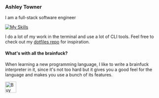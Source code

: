 ### Ashley Towner

I am a full-stack software engineer

[![My Skills](https://skillicons.dev/icons?i=neovim,ts,js,nodejs,html,css,tailwind,react,graphql,aws,mysql,lua&theme=dark&perline=6)](https://skillicons.dev)

I do a lot of my work in the terminal and use a lot of CLI tools. Feel free to check out my [dotfiles repo](https://github.com/ashleytowner/dotfiles) for inspiration. 

#### What's with all the brainfuck?

When learning a new programming language, I like to write a brainfuck interpreter in it, since it's not too hard but it gives you a good feel for the language and makes you use a bunch of its features.

<a href='https://ko-fi.com/H2H61H3KEG' target='_blank'><img height='36' style='border:0px;height:36px;' src='https://storage.ko-fi.com/cdn/kofi6.png?v=6' border='0' alt='Buy Me a Coffee at ko-fi.com' /></a>
